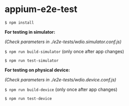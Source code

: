 # appium-e2e-test

```$ npm install```

**For testing in simulator:**

*(Check parameters in ./e2e-tests/wdio.simulator.conf.js)*

```$ npm run build-simulator``` (only once after app changes)

```$ npm run test-simulator```

**For testing on physical device:**

*(Check parameters in ./e2e-tests/wdio.device.conf.js)*

```$ npm run build-device```  (only once after app changes)

```$ npm run test-device```